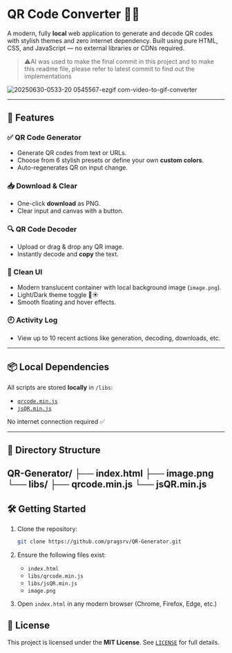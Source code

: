 # QR Code Converter 🧾🔁

A modern, fully **local** web application to generate and decode QR codes with stylish themes and zero internet dependency. Built using pure HTML, CSS, and JavaScript — no external libraries or CDNs required.

> ⚠️AI was used to make the final commit in this project and to make this readme file, please refer to latest commit to find out the implementations

![20250630-0533-20 0545567-ezgif com-video-to-gif-converter](https://github.com/user-attachments/assets/b16238d3-0533-4e2c-9c73-3fcdf867d083)

---

## 🚀 Features

### ✅ QR Code Generator
- Generate QR codes from text or URLs.
- Choose from 6 stylish presets or define your own **custom colors**.
- Auto-regenerates QR on input change.

### 📥 Download & Clear
- One-click **download** as PNG.
- Clear input and canvas with a button.

### 🔍 QR Code Decoder
- Upload or drag & drop any QR image.
- Instantly decode and **copy** the text.

### 🎨 Clean UI
- Modern translucent container with local background image (`image.png`).
- Light/Dark theme toggle 🌙☀️
- Smooth floating and hover effects.

### 🕘 Activity Log
- View up to 10 recent actions like generation, decoding, downloads, etc.

---

## 📦 Local Dependencies

All scripts are stored **locally** in `/libs`:
- [`qrcode.min.js`](libs/qrcode.min.js)
- [`jsQR.min.js`](libs/jsQR.min.js)

No internet connection required ✅

---

## 📁 Directory Structure

QR-Generator/
├── index.html
├── image.png
└── libs/
├── qrcode.min.js
└── jsQR.min.js
---

## 🛠️ Getting Started

1. Clone the repository:
   ```bash
   git clone https://github.com/pragsrv/QR-Generator.git

2. Ensure the following files exist:

   * `index.html`
   * `libs/qrcode.min.js`
   * `libs/jsQR.min.js`
   * `image.png`
3. Open `index.html` in any modern browser (Chrome, Firefox, Edge, etc.)

## 📄 License

This project is licensed under the **MIT License**.
See [`LICENSE`](https://github.com/pragsrv/QR-Generator/blob/main/LICENSE) for full details.



